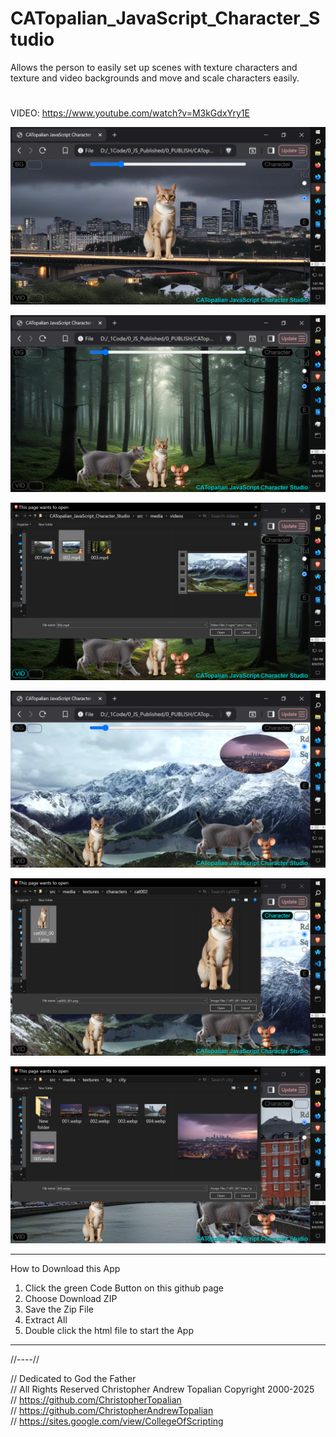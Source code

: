# CATopalian_JavaScript_Character_Studio
Allows the person to easily set up scenes with texture characters and texture and video backgrounds and move and scale characters easily.

> #

VIDEO: https://www.youtube.com/watch?v=M3kGdxYry1E  

![001](src/media/textures/screenshots/001.PNG)  

![002](src/media/textures/screenshots/002.PNG)  

![003](src/media/textures/screenshots/003.PNG)  

![004](src/media/textures/screenshots/004.PNG)  

![005](src/media/textures/screenshots/005.PNG)  

![006](src/media/textures/screenshots/006.PNG)  



---

How to Download this App
1. Click the green Code Button on this github page
2. Choose Download ZIP
3. Save the Zip File
4. Extract All
5. Double click the html file to start the App

---

//----//

// Dedicated to God the Father  
// All Rights Reserved Christopher Andrew Topalian Copyright 2000-2025  
// https://github.com/ChristopherTopalian  
// https://github.com/ChristopherAndrewTopalian  
// https://sites.google.com/view/CollegeOfScripting  

